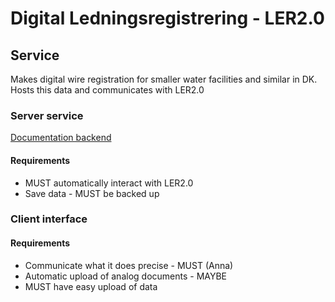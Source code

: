 # Digital Ledningsregistrering - LER2.0

## Service

Makes digital wire registration for smaller water facilities and similar in DK. Hosts this data and communicates with LER2.0

### Server service

[Documentation backend](./ler_2_server/backend_info.md)

#### Requirements

* MUST automatically interact with LER2.0
* Save data - MUST be backed up

### Client interface

#### Requirements

* Communicate what it does precise - MUST (Anna) 
* Automatic upload of analog documents - MAYBE
* MUST have easy upload of data 